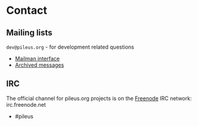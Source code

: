 Contact
=======

Mailing lists
-------------
`dev@pileus.org` - for development related questions

* [Mailman interface](/mailman/listinfo/dev)
* [Archived messages](/pipermail/dev/)

IRC
---
The official channel for pileus.org projects is on the
[Freenode](http://freenode.net) IRC network: irc.freenode.net

* \#pileus
